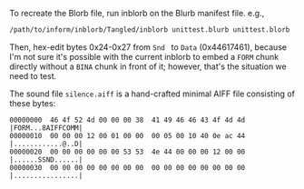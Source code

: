 To recreate the Blorb file, run inblorb on the Blurb manifest file.
e.g.,

```sh
/path/to/inform/inblorb/Tangled/inblorb unittest.blurb unittest.blorb
```
Then, hex-edit bytes 0x24-0x27 from `Snd ` to `Data` (0x44617461), because I'm
not sure it's possible with the current inblorb to embed a `FORM` chunk directly
without a `BINA` chunk in front of it; however, that's the situation we need to
test.

The sound file `silence.aiff` is a hand-crafted minimal AIFF file
consisting of these bytes:
```
00000000  46 4f 52 4d 00 00 00 38  41 49 46 46 43 4f 4d 4d  |FORM...8AIFFCOMM|
00000010  00 00 00 12 00 01 00 00  00 05 00 10 40 0e ac 44  |............@..D|
00000020  00 00 00 00 00 00 53 53  4e 44 00 00 00 12 00 00  |......SSND......|
00000030  00 00 00 00 00 00 00 00  00 00 00 00 00 00 00 00  |................|
```
